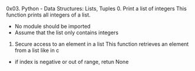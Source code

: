 0x03. Python - Data Structures: Lists, Tuples
0. Print a list of integers
	This function prints all integers of a list.
- No module should be imported
- Assume that the list only contains integers

1. Secure access to an element in a list
	This function retrieves an element from a list like in c
- if index is negative or out of range, retun None


